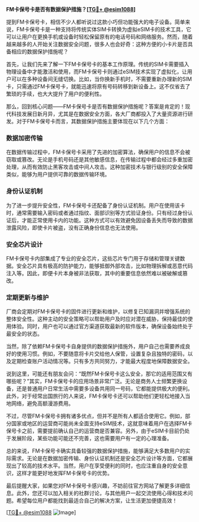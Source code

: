 **FM卡保号卡是否有数据保护措施？[[TG💪+ @esim1088](https://t.me/s/esim1088)]**

提到FM卡保号卡，相信不少人都听说过这款小巧但功能强大的电子设备。简单来说，FM卡保号卡是一种支持将传统实体SIM卡转换为虚拟eSIM卡的技术工具，它可以让用户在更换手机或设备时轻松保留原有的电话号码和网络服务。然而，随着越来越多的人开始关注数据安全问题，很多人也会好奇：这种方便的小卡片是否具备相应的数据保护措施呢？

首先，让我们先来了解一下FM卡保号卡的基本工作原理。传统的SIM卡需要插入物理设备中才能激活和使用，而FM卡保号卡则通过eSIM技术实现了虚拟化，让用户可以在多种设备间无缝切换。比如，当你换新手机时，不需要重新办理新的SIM卡，只需通过FM卡保号卡，就能迅速将原有号码转移到新设备上。这不仅省去了繁琐的手续，也大大提升了用户的便利性。

那么，回到核心问题——FM卡保号卡是否有数据保护措施呢？答案是肯定的！现代科技发展日新月异，尤其是在数据安全方面，各大厂商都投入了大量资源进行研发。对于FM卡保号卡而言，其数据保护措施主要体现在以下几个方面：

### 数据加密传输

在数据传输过程中，FM卡保号卡采用了先进的加密算法，确保用户的信息不会被窃取或篡改。无论是手机号码还是其他敏感信息，在传输过程中都会经过多重加密处理，从而有效防止黑客攻击或中间人攻击。这种加密技术与银行级别的安全保障类似，能够为用户提供可靠的数据传输环境。

### 身份认证机制

为了进一步提升安全性，FM卡保号卡还配备了身份认证机制。用户在使用该卡时，通常需要输入密码或者通过指纹、面部识别等方式验证身份。只有经过身份认证后，才能正常使用卡内的功能。这种方式可以有效避免因设备丢失而导致的数据泄露风险，即使卡片被盗，没有正确身份信息也无法使用。

### 安全芯片设计

FM卡保号卡内部集成了专业的安全芯片，这些芯片专门用于存储和管理关键数据。安全芯片具有极高的防护能力，能够抵御外部攻击，比如物理拆解或恶意代码注入等。因此，即便卡片本身被非法获取，其中的重要信息依然难以被破解或篡改。

### 定期更新与维护

厂商会定期对FM卡保号卡的固件进行更新和维护，以修复已知漏洞并增强系统的整体安全性。这种主动的安全策略可以帮助用户及时应对潜在威胁，保持最佳的使用体验。同时，用户也可以通过官方渠道获取最新的软件版本，确保设备始终处于最安全的状态。

当然，除了依赖FM卡保号卡自身提供的数据保护措施外，用户自己也需要养成良好的使用习惯。例如，不要随意将卡片交给他人保管，设置复杂且独特的密码，以及定期检查账户活动情况等。只有多方共同努力，才能最大程度地保障数据安全。

说到这里，可能还有朋友会问：“既然FM卡保号卡这么安全，那它的适用范围又有哪些呢？”其实，FM卡保号卡的应用场景非常广泛。无论是商务人士频繁更换设备，还是普通用户日常生活中需要多设备共用同一号码，它都能提供极大的便利。此外，对于经常出国旅行的人来说，FM卡保号卡还可以帮助他们更轻松地接入当地网络，避免高额漫游费用。

不过，尽管FM卡保号卡拥有诸多优点，但并不是所有人都适合使用它。例如，部分国家或地区的运营商可能尚未全面支持eSIM技术，这就意味着用户在选择FM卡保号卡之前，需要提前确认自己的运营商是否兼容。另外，由于eSIM卡目前仍处于发展阶段，某些功能可能还不完善，这也需要用户有一定的心理准备。

总的来说，FM卡保号卡确实具备较强的数据保护措施，能够满足大多数用户的实际需求。无论是在数据加密传输、身份认证机制还是安全芯片设计等方面，它都展现出了较高的技术水平。当然，用户在享受便利的同时，也应注重自身的安全意识，这样才能更好地发挥FM卡保号卡的优势。

最后提醒大家，如果您对FM卡保号卡感兴趣，不妨前往官方网站了解更多详细信息。此外，您还可以加入相关的社群讨论，与其他用户一起交流使用心得和技术问题。希望每位用户都能找到最适合自己的解决方案，让生活更加便捷高效！

[[TG💪+ @esim1088](https://t.me/s/esim1088) ![Image](https://i.postimg.cc/4NQfJmqS/Snipaste-2025-05-13-00-14-12.png)]